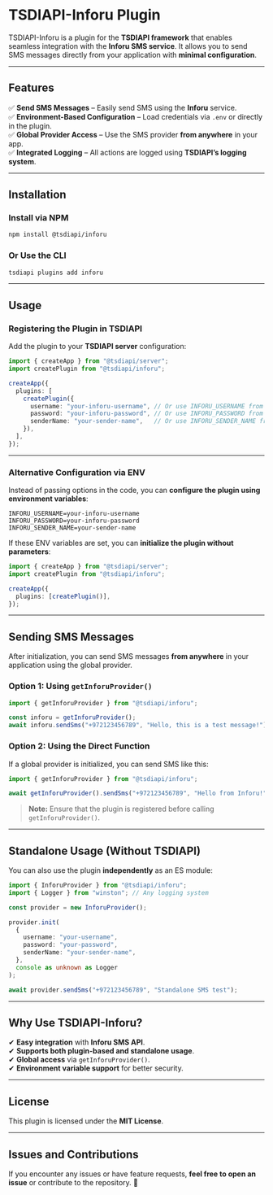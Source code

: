 # **TSDIAPI-Inforu Plugin**

TSDIAPI-Inforu is a plugin for the **TSDIAPI framework** that enables seamless integration with the **Inforu SMS service**. It allows you to send SMS messages directly from your application with **minimal configuration**.

---

## **Features**
✅ **Send SMS Messages** – Easily send SMS using the **Inforu** service.  
✅ **Environment-Based Configuration** – Load credentials via `.env` or directly in the plugin.  
✅ **Global Provider Access** – Use the SMS provider **from anywhere** in your app.  
✅ **Integrated Logging** – All actions are logged using **TSDIAPI’s logging system**.  

---

## **Installation**

### Install via NPM
```bash
npm install @tsdiapi/inforu
```

### Or Use the CLI
```bash
tsdiapi plugins add inforu
```

---

## **Usage**

### **Registering the Plugin in TSDIAPI**

Add the plugin to your **TSDIAPI server** configuration:

```typescript
import { createApp } from "@tsdiapi/server";
import createPlugin from "@tsdiapi/inforu";

createApp({
  plugins: [
    createPlugin({
      username: "your-inforu-username", // Or use INFORU_USERNAME from ENV
      password: "your-inforu-password", // Or use INFORU_PASSWORD from ENV
      senderName: "your-sender-name",   // Or use INFORU_SENDER_NAME from ENV
    }),
  ],
});
```

---

### **Alternative Configuration via ENV**
Instead of passing options in the code, you can **configure the plugin using environment variables**:

```env
INFORU_USERNAME=your-inforu-username
INFORU_PASSWORD=your-inforu-password
INFORU_SENDER_NAME=your-sender-name
```

If these ENV variables are set, you can **initialize the plugin without parameters**:

```typescript
import { createApp } from "@tsdiapi/server";
import createPlugin from "@tsdiapi/inforu";

createApp({
  plugins: [createPlugin()],
});
```

---

## **Sending SMS Messages**

After initialization, you can send SMS messages **from anywhere** in your application using the global provider.

### **Option 1: Using `getInforuProvider()`**
```typescript
import { getInforuProvider } from "@tsdiapi/inforu";

const inforu = getInforuProvider();
await inforu.sendSms("+972123456789", "Hello, this is a test message!");
```

### **Option 2: Using the Direct Function**
If a global provider is initialized, you can send SMS like this:
```typescript
import { getInforuProvider } from "@tsdiapi/inforu";

await getInforuProvider().sendSms("+972123456789", "Hello from Inforu!");
```

> **Note:** Ensure that the plugin is registered before calling `getInforuProvider()`.

---

## **Standalone Usage (Without TSDIAPI)**

You can also use the plugin **independently** as an ES module:

```typescript
import { InforuProvider } from "@tsdiapi/inforu";
import { Logger } from "winston"; // Any logging system

const provider = new InforuProvider();

provider.init(
  {
    username: "your-username",
    password: "your-password",
    senderName: "your-sender-name",
  },
  console as unknown as Logger
);

await provider.sendSms("+972123456789", "Standalone SMS test");
```

---

## **Why Use TSDIAPI-Inforu?**
✔ **Easy integration** with **Inforu SMS API**.  
✔ **Supports both plugin-based and standalone usage**.  
✔ **Global access** via `getInforuProvider()`.  
✔ **Environment variable support** for better security.  

---

## **License**
This plugin is licensed under the **MIT License**.

---

## **Issues and Contributions**
If you encounter any issues or have feature requests, **feel free to open an issue** or contribute to the repository. 🚀